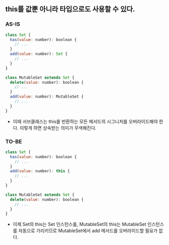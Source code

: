 ## this를 값뿐 아니라 타입으로도 사용할 수 있다.

### AS-IS

```javascript
class Set {
  has(value: number): boolean {
    // ...
  }
  add(value: number): Set {
    // ...
  }
}

class MutableSet extends Set {
  delete(value: number): boolean {
    // ...
  }
  add(value: number): MutableSet {
    // ...
  }
}
```

- 이때 서브클래스는 this를 반환하는 모든 메서드의 시그니처를 오버라이드해야 한다. 이렇게 하면 상속받는 의미가 무색해진다.

### TO-BE

```javascript
class Set {
  has(value: number): boolean {
    // ...
  }
  add(value: number): this {
    // ...
  }
}

class MutableSet extends Set {
  delete(value: number): boolean {
    // ...
  }
}
```

- 이제 Set의 this는 Set 인스턴스를, MutableSet의 this는 MutableSet 인스턴스를 자동으로 가리키므로 MutableSet에서 add 메서드를 오버라이드할 필요가 없다.
